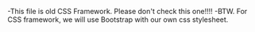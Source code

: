 -This file is old CSS Framework. Please don't check this one!!!!
-BTW. For CSS framework, we will use Bootstrap with our own css stylesheet.
